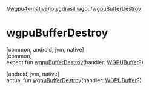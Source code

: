 //[wgpu4k-native](../../index.md)/[io.ygdrasil.wgpu](index.md)/[wgpuBufferDestroy](wgpu-buffer-destroy.md)

# wgpuBufferDestroy

[common, android, jvm, native]\
[common]\
expect fun [wgpuBufferDestroy](wgpu-buffer-destroy.md)(handler: [WGPUBuffer](-w-g-p-u-buffer/index.md)?)

[android, jvm, native]\
actual fun [wgpuBufferDestroy](wgpu-buffer-destroy.md)(handler: [WGPUBuffer](-w-g-p-u-buffer/index.md)?)